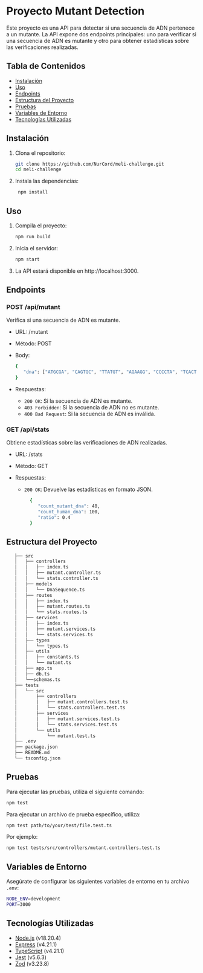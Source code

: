 # Proyecto Mutant Detection

Este proyecto es una API para detectar si una secuencia de ADN pertenece a un mutante. La API expone dos endpoints principales: uno para verificar si una secuencia de ADN es mutante y otro para obtener estadísticas sobre las verificaciones realizadas.

## Tabla de Contenidos

- [Instalación](#instalación)
- [Uso](#uso)
- [Endpoints](#endpoints)
- [Estructura del Proyecto](#estructura-del-proyecto)
- [Pruebas](#pruebas)
- [Variables de Entorno](#variables-de-entorno)
- [Tecnologías Utilizadas](#tecnologías-utilizadas)

## Instalación

1. Clona el repositorio:
   ```sh
   git clone https://github.com/NurCord/meli-challenge.git
   cd meli-challenge
   ```
1. Instala las dependencias:
   ```sh
    npm install
   ```

## Uso

1. Compila el proyecto:

   ```sh
   npm run build
   ```

2. Inicia el servidor:

   ```sh
   npm start
   ```

3. La API estará disponible en http://localhost:3000.

## Endpoints

### POST /api/mutant

Verifica si una secuencia de ADN es mutante.

- URL: /mutant
- Método: POST
- Body:

  ```sh
  {
     "dna": ["ATGCGA", "CAGTGC", "TTATGT", "AGAAGG", "CCCCTA", "TCACTG"]
  }
  ```

- Respuestas:
  - `200 OK`: Si la secuencia de ADN es mutante.
  - `403 Forbidden`: Si la secuencia de ADN no es mutante.
  - `400 Bad Request`: Si la secuencia de ADN es inválida.

### GET /api/stats

Obtiene estadísticas sobre las verificaciones de ADN realizadas.

- URL: /stats
- Método: GET
- Respuestas:

  - `200 OK`: Devuelve las estadísticas en formato JSON.

    ```sh
      {
         "count_mutant_dna": 40,
         "count_human_dna": 100,
         "ratio": 0.4
      }
    ```

## Estructura del Proyecto

```sh
   ├── src
   │   ├── controllers
   │   │   ├── index.ts
   │   │   ├── mutant.controller.ts
   │   │   └── stats.controller.ts
   │   ├── models
   │   │   └── DnaSequence.ts
   │   ├── routes
   │   │   ├── index.ts
   │   │   ├── mutant.routes.ts
   │   │   └── stats.routes.ts
   │   ├── services
   │   │   ├── index.ts
   │   │   ├── mutant.services.ts
   │   │   └── stats.services.ts
   │   ├── types
   │   │   └── types.ts
   │   ├── utils
   │   │   ├── constants.ts
   │   │   └── mutant.ts
   │   ├── app.ts
   │   ├── db.ts
   │   └──schemas.ts
   ├── tests
   │   └── src
   │       ├── controllers
   │       │   ├── mutant.controllers.test.ts
   │       │   └── stats.controllers.test.ts
   │       ├── services
   │       │   ├── mutant.services.test.ts
   │       │   └── stats.services.test.ts
   │       └── utils
   │           └── mutant.test.ts
   ├── .env
   ├── package.json
   ├── README.md
   └── tsconfig.json
```

## Pruebas

Para ejecutar las pruebas, utiliza el siguiente comando:

```sh
npm test
```

Para ejecutar un archivo de prueba específico, utiliza:

```sh
npm test path/to/your/test/file.test.ts
```

Por ejemplo:

```sh
npm test tests/src/controllers/mutant.controllers.test.ts
```

## Variables de Entorno

Asegúrate de configurar las siguientes variables de entorno en tu archivo `.env`:

```sh
NODE_ENV=development
PORT=3000
```

## Tecnologías Utilizadas

- [Node.js](https://nodejs.org/en/) (v18.20.4)
- [Express](https://expressjs.com/) (v4.21.1)
- [TypeScript](https://www.typescriptlang.org/) (v4.21.1)
- [Jest](https://jestjs.io/docs/getting-started) (v5.6.3)
- [Zod](https://zod.dev/) (v3.23.8)

